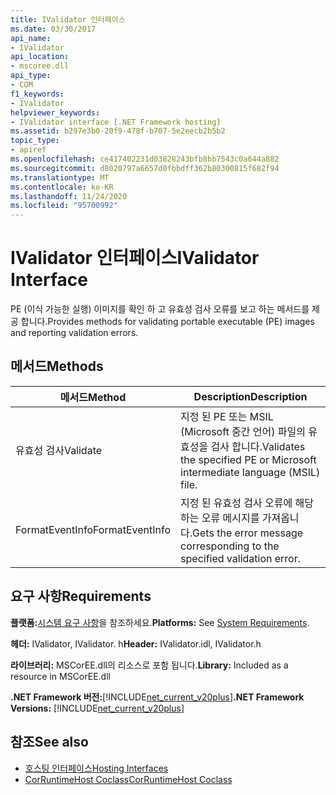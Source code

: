 ```yaml
---
title: IValidator 인터페이스
ms.date: 03/30/2017
api_name:
- IValidator
api_location:
- mscoree.dll
api_type:
- COM
f1_keywords:
- IValidator
helpviewer_keywords:
- IValidator interface [.NET Framework hosting]
ms.assetid: b297e3b0-20f9-478f-b707-5e2eecb2b5b2
topic_type:
- apiref
ms.openlocfilehash: ce417402231d03828243bfb8bb7543c0a644a882
ms.sourcegitcommit: d8020797a6657d0fbbdff362b80300815f682f94
ms.translationtype: MT
ms.contentlocale: ko-KR
ms.lasthandoff: 11/24/2020
ms.locfileid: "95700992"
---
```

# <a name="ivalidator-interface"></a><span data-ttu-id="a67a6-102">IValidator 인터페이스</span><span class="sxs-lookup"><span data-stu-id="a67a6-102">IValidator Interface</span></span>

<span data-ttu-id="a67a6-103">PE (이식 가능한 실행) 이미지를 확인 하 고 유효성 검사 오류를 보고 하는 메서드를 제공 합니다.</span><span class="sxs-lookup"><span data-stu-id="a67a6-103">Provides methods for validating portable executable (PE) images and reporting validation errors.</span></span>  
  
## <a name="methods"></a><span data-ttu-id="a67a6-104">메서드</span><span class="sxs-lookup"><span data-stu-id="a67a6-104">Methods</span></span>  
  
|<span data-ttu-id="a67a6-105">메서드</span><span class="sxs-lookup"><span data-stu-id="a67a6-105">Method</span></span>|<span data-ttu-id="a67a6-106">Description</span><span class="sxs-lookup"><span data-stu-id="a67a6-106">Description</span></span>|  
|------------|-----------------|  
|<span data-ttu-id="a67a6-107">유효성 검사</span><span class="sxs-lookup"><span data-stu-id="a67a6-107">Validate</span></span>|<span data-ttu-id="a67a6-108">지정 된 PE 또는 MSIL (Microsoft 중간 언어) 파일의 유효성을 검사 합니다.</span><span class="sxs-lookup"><span data-stu-id="a67a6-108">Validates the specified PE or Microsoft intermediate language (MSIL) file.</span></span>|  
|<span data-ttu-id="a67a6-109">FormatEventInfo</span><span class="sxs-lookup"><span data-stu-id="a67a6-109">FormatEventInfo</span></span>|<span data-ttu-id="a67a6-110">지정 된 유효성 검사 오류에 해당 하는 오류 메시지를 가져옵니다.</span><span class="sxs-lookup"><span data-stu-id="a67a6-110">Gets the error message corresponding to the specified validation error.</span></span>|  
  
## <a name="requirements"></a><span data-ttu-id="a67a6-111">요구 사항</span><span class="sxs-lookup"><span data-stu-id="a67a6-111">Requirements</span></span>  

 <span data-ttu-id="a67a6-112">**플랫폼:**[시스템 요구 사항](../../get-started/system-requirements.md)을 참조하세요.</span><span class="sxs-lookup"><span data-stu-id="a67a6-112">**Platforms:** See [System Requirements](../../get-started/system-requirements.md).</span></span>  
  
 <span data-ttu-id="a67a6-113">**헤더:** IValidator, IValidator. h</span><span class="sxs-lookup"><span data-stu-id="a67a6-113">**Header:** IValidator.idl, IValidator.h</span></span>  
  
 <span data-ttu-id="a67a6-114">**라이브러리:** MSCorEE.dll의 리소스로 포함 됩니다.</span><span class="sxs-lookup"><span data-stu-id="a67a6-114">**Library:** Included as a resource in MSCorEE.dll</span></span>  
  
 <span data-ttu-id="a67a6-115">**.NET Framework 버전:**[!INCLUDE[net_current_v20plus](../../../../includes/net-current-v20plus-md.md)]</span><span class="sxs-lookup"><span data-stu-id="a67a6-115">**.NET Framework Versions:** [!INCLUDE[net_current_v20plus](../../../../includes/net-current-v20plus-md.md)]</span></span>  
  
## <a name="see-also"></a><span data-ttu-id="a67a6-116">참조</span><span class="sxs-lookup"><span data-stu-id="a67a6-116">See also</span></span>

- [<span data-ttu-id="a67a6-117">호스팅 인터페이스</span><span class="sxs-lookup"><span data-stu-id="a67a6-117">Hosting Interfaces</span></span>](hosting-interfaces.md)
- [<span data-ttu-id="a67a6-118">CorRuntimeHost Coclass</span><span class="sxs-lookup"><span data-stu-id="a67a6-118">CorRuntimeHost Coclass</span></span>](corruntimehost-coclass.md)
